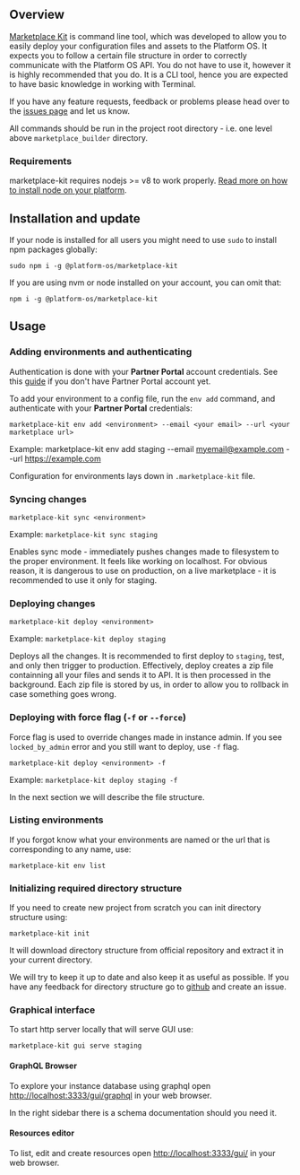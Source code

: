 ## Overview

[Marketplace Kit](https://github.com/mdyd-dev/marketplace-kit) is command line tool, which was developed to allow you to easily deploy your configuration files and assets to the Platform OS. It expects you to follow a certain file structure in order to correctly communicate with the Platform OS API. You do not have to use it, however it is highly recommended that you do. It is a CLI tool, hence you are expected to have basic knowledge in working with Terminal.

If you have any feature requests, feedback or problems please head over to the [issues page](https://github.com/mdyd-dev/marketplace-kit/issues) and let us know.

All commands should be run in the project root directory - i.e. one level above `marketplace_builder` directory.

### Requirements

marketplace-kit requires nodejs >= v8 to work properly. [Read more on how to install node on your platform](https://nodejs.org/en/download/).

## Installation and update

If your node is installed for all users you might need to use `sudo` to install npm packages globally:

    sudo npm i -g @platform-os/marketplace-kit

If you are using nvm or node installed on your account, you can omit that:

    npm i -g @platform-os/marketplace-kit

## Usage

### Adding environments and authenticating

Authentication is done with your **Partner Portal** account credentials.
See this [guide](https://github.com/mdyd-dev/nearme-documentation/blob/master/_PlatformOS/getting-started/setup/accessing-partner-portal.md) if you don't have Partner Portal account yet.

To add your environment to a config file, run the `env add` command, and authenticate with your **Partner Portal** credentials:

```
marketplace-kit env add <environment> --email <your email> --url <your marketplace url>
```

Example: marketplace-kit env add staging --email myemail@example.com --url https://example.com

Configuration for environments lays down in `.marketplace-kit` file.

### Syncing changes

```
marketplace-kit sync <environment>
```

Example: `marketplace-kit sync staging`

Enables sync mode - immediately pushes changes made to filesystem to the proper environment. It feels like working on localhost. For obvious reason, it is dangerous to use on production, on a live marketplace - it is recommended to use it only for staging.

### Deploying changes

```
marketplace-kit deploy <environment>
```

Example: `marketplace-kit deploy staging`

Deploys all the changes. It is recommended to first deploy to `staging`, test, and only then trigger to production. Effectively, deploy creates a zip file containning all your files and sends it to API. It is then processed in the background. Each zip file is stored by us, in order to allow you to rollback in case something goes wrong.

### Deploying with force flag (`-f` or `--force`)

Force flag is used to override changes made in instance admin. If you see `locked_by_admin` error and you still want to deploy, use `-f` flag.

```
marketplace-kit deploy <environment> -f
```

Example: `marketplace-kit deploy staging -f`

In the next section we will describe the file structure.

### Listing environments

If you forgot know what your environments are named or the url that is corresponding to any name, use:

```
marketplace-kit env list
```

### Initializing required directory structure

If you need to create new project from scratch you can init directory structure using:

```
marketplace-kit init
```

It will download directory structure from official repository and extract it in your current directory.

We will try to keep it up to date and also keep it as useful as possible.
If you have any feedback for directory structure go to [github](https://github.com/mdyd-dev/directory-structure) and create an issue.

### Graphical interface

To start http server locally that will serve GUI use:

```
marketplace-kit gui serve staging
```

#### GraphQL Browser

To explore your instance database using graphql open [http://localhost:3333/gui/graphql](http://localhost:3333/gui/graphql) in your web browser.

In the right sidebar there is a schema documentation should you need it.

#### Resources editor

To list, edit and create resources open [http://localhost:3333/gui/](http://localhost:3333/gui/) in your web browser.
